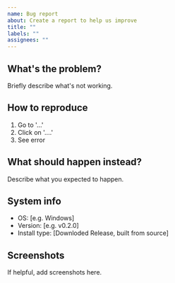 ```yaml
---
name: Bug report
about: Create a report to help us improve
title: ""
labels: ""
assignees: ""
---
```


## What's the problem?

Briefly describe what's not working.

## How to reproduce

1. Go to '...'
2. Click on '....'
3. See error

## What should happen instead?

Describe what you expected to happen.

## System info

- OS: [e.g. Windows]
- Version: [e.g. v0.2.0]
- Install type: [Downloded Release, built from source]

## Screenshots

If helpful, add screenshots here.
